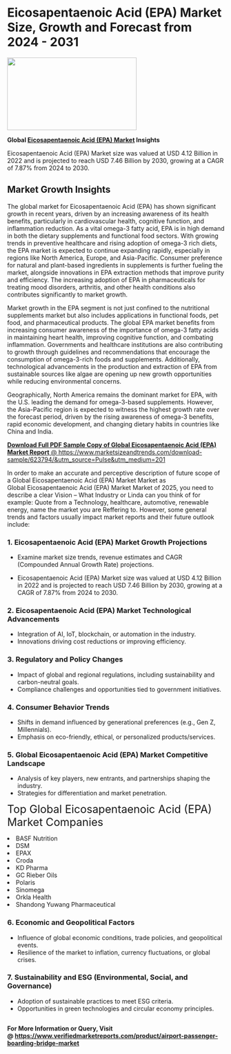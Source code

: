 <H1>Eicosapentaenoic Acid (EPA) Market Size, Growth and Forecast from 2024 - 2031</H1><img class="aligncenter size-medium wp-image-584254" src="https://thirdeyenews.in/wp-content/uploads/2024/09/Global-Market-Research-300x168.jpeg" alt="" width="300" height="168" /><p><strong>Global&nbsp;<a href="https://www.marketsizeandtrends.com/download-sample/623794/&amp;utm_source=Pulse&amp;utm_medium=201">Eicosapentaenoic Acid (EPA) Market</a> Insights</strong></p><p>Eicosapentaenoic Acid (EPA) Market size was valued at USD 4.12 Billion in 2022 and is projected to reach USD 7.46 Billion by 2030, growing at a CAGR of 7.87% from 2024 to 2030.</p><p><h2>Market Growth Insights</h2> <p>The global market for Eicosapentaenoic Acid (EPA) has shown significant growth in recent years, driven by an increasing awareness of its health benefits, particularly in cardiovascular health, cognitive function, and inflammation reduction. As a vital omega-3 fatty acid, EPA is in high demand in both the dietary supplements and functional food sectors. With growing trends in preventive healthcare and rising adoption of omega-3 rich diets, the EPA market is expected to continue expanding rapidly, especially in regions like North America, Europe, and Asia-Pacific. Consumer preference for natural and plant-based ingredients in supplements is further fueling the market, alongside innovations in EPA extraction methods that improve purity and efficiency. The increasing adoption of EPA in pharmaceuticals for treating mood disorders, arthritis, and other health conditions also contributes significantly to market growth.</p> <p><a href="download-link"></a></p> <p>Market growth in the EPA segment is not just confined to the nutritional supplements market but also includes applications in functional foods, pet food, and pharmaceutical products. The global EPA market benefits from increasing consumer awareness of the importance of omega-3 fatty acids in maintaining heart health, improving cognitive function, and combating inflammation. Governments and healthcare institutions are also contributing to growth through guidelines and recommendations that encourage the consumption of omega-3-rich foods and supplements. Additionally, technological advancements in the production and extraction of EPA from sustainable sources like algae are opening up new growth opportunities while reducing environmental concerns.</p> <p>Geographically, North America remains the dominant market for EPA, with the U.S. leading the demand for omega-3-based supplements. However, the Asia-Pacific region is expected to witness the highest growth rate over the forecast period, driven by the rising awareness of omega-3 benefits, rapid economic development, and changing dietary habits in countries like China and India.</p> <p><a href="get-more-link"></p><p><span class=""><strong>Download Full PDF Sample Copy of Global Eicosapentaenoic Acid (EPA) Market Report</strong> @ <a href="https://www.marketsizeandtrends.com/download-sample/623794/&amp;utm_source=Pulse&amp;utm_medium=201" target="_blank">https://www.marketsizeandtrends.com/download-sample/623794/&amp;utm_source=Pulse&amp;utm_medium=201</a></span></p><p>In order to make an accurate and perceptive description of future scope of a Global&nbsp;Eicosapentaenoic Acid (EPA) Market Market as Global&nbsp;Eicosapentaenoic Acid (EPA) Market Market of 2025, you need to describe a clear Vision &ndash; What Industry or Linda can you think of for example: Quote from a Technology, healthcare, automotive, renewable energy, name the market you are Reffering to. However, some general trends and factors usually impact market reports and their future outlook include:</p><h3>1.&nbsp;<strong>Eicosapentaenoic Acid (EPA) Market Growth Projections</strong></h3><ul><li>Examine market size trends, revenue estimates and CAGR (Compounded Annual Growth Rate) projections.</li><li><p>Eicosapentaenoic Acid (EPA) Market size was valued at USD 4.12 Billion in 2022 and is projected to reach USD 7.46 Billion by 2030, growing at a CAGR of 7.87% from 2024 to 2030.</p></li></ul><h3>2.&nbsp;<strong>Eicosapentaenoic Acid (EPA) Market Technological Advancements</strong></h3><ul><li>Integration of AI, IoT, blockchain, or automation in the industry.</li><li>Innovations driving cost reductions or improving efficiency.</li></ul><h3>3.&nbsp;<strong>Regulatory and Policy Changes</strong></h3><ul><li>Impact of global and regional regulations, including sustainability and carbon-neutral goals.</li><li>Compliance challenges and opportunities tied to government initiatives.</li></ul><h3>4.&nbsp;<strong>Consumer Behavior Trends</strong></h3><ul><li>Shifts in demand influenced by generational preferences (e.g., Gen Z, Millennials).</li><li>Emphasis on eco-friendly, ethical, or personalized products/services.</li></ul><h3>5.&nbsp;<strong>Global Eicosapentaenoic Acid (EPA) Market Competitive Landscape</strong></h3><ul><li>Analysis of key players, new entrants, and partnerships shaping the industry.</li><li>Strategies for differentiation and market penetration.</li></ul><p data-pm-slice="1 1 []"><span style="color: inherit; font-family: inherit; font-size: 25px;">Top Global Eicosapentaenoic Acid (EPA) Market Companies</span></p><div class="" data-test-id=""><p><li>BASF Nutrition</li><li> DSM</li><li> EPAX</li><li> Croda</li><li> KD Pharma</li><li> GC Rieber Oils</li><li> Polaris</li><li> Sinomega</li><li> Orkla Health</li><li> Shandong Yuwang Pharmaceutical</li></p></div><h3>6.&nbsp;<strong>Economic and Geopolitical Factors</strong></h3><ul><li>Influence of global economic conditions, trade policies, and geopolitical events.</li><li>Resilience of the market to inflation, currency fluctuations, or global crises.</li></ul><h3>7.&nbsp;<strong>Sustainability and ESG (Environmental, Social, and Governance)</strong></h3><ul><li>Adoption of sustainable practices to meet ESG criteria.</li><li>Opportunities in green technologies and circular economy principles.</li></ul><h2><strong style="font-size: 14px;">For More Information or Query, Visit @&nbsp;</strong><a style="background-color: #ffffff; font-size: 14px;" href="https://www.marketsizeandtrends.com/report/eicosapentaenoic-acid-epa-market/" target="_blank">https://www.verifiedmarketreports.com/product/airport-passenger-boarding-bridge-market</a></h2>
